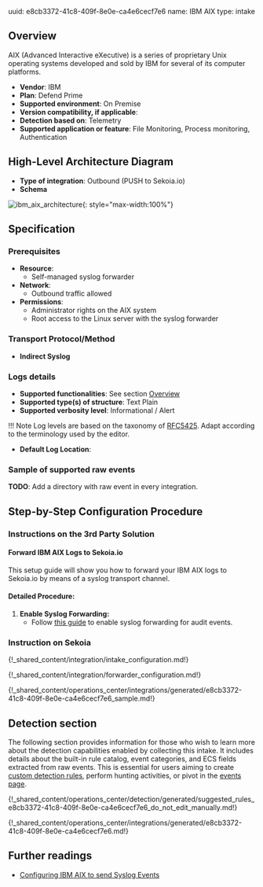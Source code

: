 uuid: e8cb3372-41c8-409f-8e0e-ca4e6cecf7e6
name: IBM AIX 
type: intake

## Overview

AIX (Advanced Interactive eXecutive) is a series of proprietary Unix operating systems developed and sold by IBM for several of its computer platforms.

- **Vendor**: IBM
- **Plan**: Defend Prime
- **Supported environment**: On Premise
- **Version compatibility, if applicable**:
- **Detection based on**: Telemetry
- **Supported application or feature**: File Monitoring, Process monitoring, Authentication

## High-Level Architecture Diagram

- **Type of integration**: Outbound (PUSH to Sekoia.io)
- **Schema**

![ibm_aix_architecture](/assets/integration/ibm_aix_architecture.png){: style="max-width:100%"}

## Specification

### Prerequisites

- **Resource**:
    - Self-managed syslog forwarder
- **Network**:
    - Outbound traffic allowed
- **Permissions**:
    - Administrator rights on the AIX system
    - Root access to the Linux server with the syslog forwarder

### Transport Protocol/Method

- **Indirect Syslog**

### Logs details

- **Supported functionalities**: See section [Overview](#overview)
- **Supported type(s) of structure**: Text Plain
- **Supported verbosity level**: Informational / Alert

!!! Note
    Log levels are based on the taxonomy of [RFC5425](https://datatracker.ietf.org/doc/html/rfc5424). Adapt according to the terminology used by the editor.

- **Default Log Location**:

### Sample of supported raw events

**TODO**: Add a directory with raw event in every integration.

## Step-by-Step Configuration Procedure

### Instructions on the 3rd Party Solution

#### Forward IBM AIX Logs to Sekoia.io

This setup guide will show you how to forward your IBM AIX logs to Sekoia.io by means of a syslog transport channel.

#### Detailed Procedure:

1. **Enable Syslog Forwarding:**
   - Follow [this guide](https://www.ibm.com/docs/en/dsm?topic=aado-configuring-aix-audit-dsm-send-syslog-events-qradar) to enable syslog forwarding for audit events.

### Instruction on Sekoia

{!_shared_content/integration/intake_configuration.md!}

{!_shared_content/integration/forwarder_configuration.md!}

{!_shared_content/operations_center/integrations/generated/e8cb3372-41c8-409f-8e0e-ca4e6cecf7e6_sample.md!}

## Detection section


The following section provides information for those who wish to learn more about the detection capabilities enabled by collecting this intake. It includes details about the built-in rule catalog, event categories, and ECS fields extracted from raw events. This is essential for users aiming to create [custom detection rules](/docs/xdr/features/detect/sigma.md), perform hunting activities, or pivot in the [events page](/docs/xdr/features/investigate/events.md).

{!_shared_content/operations_center/detection/generated/suggested_rules_e8cb3372-41c8-409f-8e0e-ca4e6cecf7e6_do_not_edit_manually.md!}

{!_shared_content/operations_center/integrations/generated/e8cb3372-41c8-409f-8e0e-ca4e6cecf7e6.md!}

## Further readings

- [Configuring IBM AIX to send Syslog Events](https://www.ibm.com/docs/en/dsm?topic=aado-configuring-aix-audit-dsm-send-syslog-events-qradar)